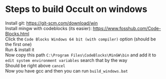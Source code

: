 # Steps to build Occult on windows
Install git: <https://git-scm.com/download/win><br>
Install mingw with codeblocks (its easier): <https://www.fosshub.com/Code-Blocks.html><br>
Click the `Code Blocks Windows 64 bit (with compiler)` option (should be the first one) <br>
Run & install it<br>
Now copy this path `C:\Program Files\CodeBlocks\MinGW\bin` and add it to `edit system environment variables` search that by the way<br>
Should be right above `cancel` <br>
Now you have gcc and then you can run `build_windows.bat`<br>
